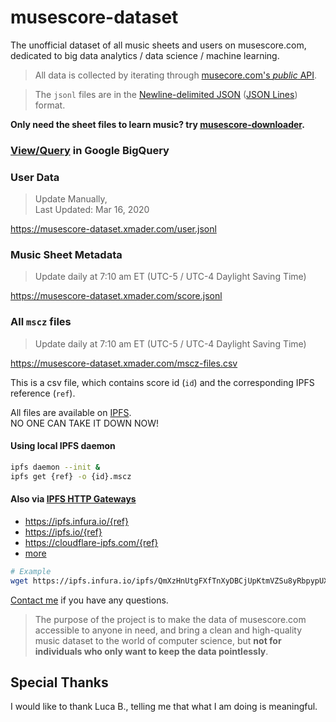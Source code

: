 
# musescore-dataset

The unofficial dataset of all music sheets and users on musescore.com, dedicated to big data analytics / data science / machine learning.

> All data is collected by iterating through [musecore.com's *public* API](https://developers.musescore.com/).

> The `jsonl` files are in the [Newline-delimited JSON](https://en.wikipedia.org/wiki/JSON_streaming#Line-delimited_JSON) ([JSON Lines](http://jsonlines.org/)) format.

**Only need the sheet files to learn music? try [musescore-downloader](https://github.com/Xmader/musescore-downloader).**

### [View/Query](https://console.cloud.google.com/bigquery?project=xmader&p=xmader&d=musescore&page=dataset) in Google BigQuery

### User Data

> Update Manually,  
> Last Updated: Mar 16, 2020

https://musescore-dataset.xmader.com/user.jsonl

### Music Sheet Metadata

> Update daily at 7:10 am ET (UTC-5 / UTC-4 Daylight Saving Time)

https://musescore-dataset.xmader.com/score.jsonl

### All `mscz` files

> Update daily at 7:10 am ET (UTC-5 / UTC-4 Daylight Saving Time)

https://musescore-dataset.xmader.com/mscz-files.csv

This is a csv file, which contains score id (`id`) and the corresponding IPFS reference (`ref`).

All files are available on [IPFS](https://ipfs.io/).  
NO ONE CAN TAKE IT DOWN NOW!

#### Using local IPFS daemon

```sh
ipfs daemon --init &
ipfs get {ref} -o {id}.mscz
```

#### Also via [IPFS HTTP Gateways](https://docs.ipfs.io/how-to/address-ipfs-on-web/#http-gateways)

* https://ipfs.infura.io/{ref}
* https://ipfs.io/{ref}
* https://cloudflare-ipfs.com/{ref}
* [more](https://ipfs.github.io/public-gateway-checker/)

```sh
# Example
wget https://ipfs.infura.io/ipfs/QmXzHnUtgFXfTnXyDBCjUpKtmVZSu8yRbpypUXfexQSdXZ -O 3291706.mscz
```

[Contact me](mailto:i@xmader.com) if you have any questions.

> The purpose of the project is to make the data of musescore.com accessible to anyone in need, and bring a clean and high-quality music dataset to the world of computer science, but **not for individuals who only want to keep the data pointlessly**.

## Special Thanks

I would like to thank Luca B., 
telling me that what I am doing is meaningful.
